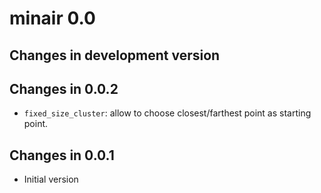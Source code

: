 # minair 0.0

## Changes in development version

## Changes in 0.0.2

- `fixed_size_cluster`: allow to choose closest/farthest point as starting point.

## Changes in 0.0.1

- Initial version
